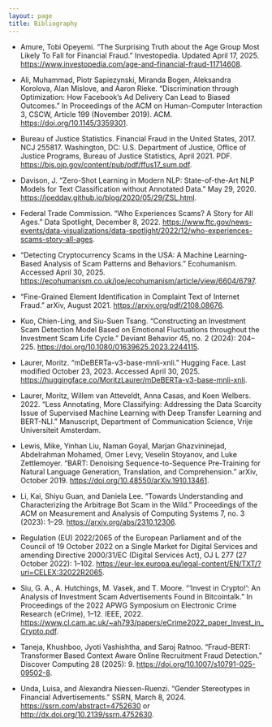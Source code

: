 ```yaml
---
layout: page
title: Bibliography
---
```


* Amure, Tobi Opeyemi. “The Surprising Truth about the Age Group Most Likely To Fall for Financial Fraud.” Investopedia. Updated April 17, 2025. https://www.investopedia.com/age-and-financial-fraud-11714608.

* Ali, Muhammad, Piotr Sapiezynski, Miranda Bogen, Aleksandra Korolova, Alan Mislove, and Aaron Rieke. “Discrimination through Optimization: How Facebook’s Ad Delivery Can Lead to Biased Outcomes.” In Proceedings of the ACM on Human-Computer Interaction 3, CSCW, Article 199 (November 2019). ACM. https://doi.org/10.1145/3359301.

* Bureau of Justice Statistics. Financial Fraud in the United States, 2017. NCJ 255817. Washington, DC: U.S. Department of Justice, Office of Justice Programs, Bureau of Justice Statistics, April 2021. PDF. https://bjs.ojp.gov/content/pub/pdf/ffus17_sum.pdf.

* Davison, J. “Zero-Shot Learning in Modern NLP: State-of-the-Art NLP Models for Text Classification without Annotated Data.” May 29, 2020. https://joeddav.github.io/blog/2020/05/29/ZSL.html.

* Federal Trade Commission. “Who Experiences Scams? A Story for All Ages.” Data Spotlight, December 8, 2022. https://www.ftc.gov/news-events/data-visualizations/data-spotlight/2022/12/who-experiences-scams-story-all-ages.

* “Detecting Cryptocurrency Scams in the USA: A Machine Learning-Based Analysis of Scam Patterns and Behaviors.” Ecohumanism. Accessed April 30, 2025. https://ecohumanism.co.uk/joe/ecohumanism/article/view/6604/6797.

* “Fine-Grained Element Identification in Complaint Text of Internet Fraud.” arXiv, August 2021. https://arxiv.org/pdf/2108.08676.

* Kuo, Chien-Ling, and Siu-Suen Tsang. “Constructing an Investment Scam Detection Model Based on Emotional Fluctuations throughout the Investment Scam Life Cycle.” Deviant Behavior 45, no. 2 (2024): 204–225. https://doi.org/10.1080/01639625.2023.2244115.

* Laurer, Moritz. “mDeBERTa-v3-base-mnli-xnli.” Hugging Face. Last modified October 23, 2023. Accessed April 30, 2025. https://huggingface.co/MoritzLaurer/mDeBERTa-v3-base-mnli-xnli.

* Laurer, Moritz, Willem van Atteveldt, Anna Casas, and Koen Welbers. 2022. “Less Annotating, More Classifying: Addressing the Data Scarcity Issue of Supervised Machine Learning with Deep Transfer Learning and BERT-NLI.” Manuscript, Department of Communication Science, Vrije Universiteit Amsterdam.

* Lewis, Mike, Yinhan Liu, Naman Goyal, Marjan Ghazvininejad, Abdelrahman Mohamed, Omer Levy, Veselin Stoyanov, and Luke Zettlemoyer. “BART: Denoising Sequence-to-Sequence Pre-Training for Natural Language Generation, Translation, and Comprehension.” arXiv, October 2019. https://doi.org/10.48550/arXiv.1910.13461.

* Li, Kai, Shiyu Guan, and Daniela Lee. “Towards Understanding and Characterizing the Arbitrage Bot Scam in the Wild.” Proceedings of the ACM on Measurement and Analysis of Computing Systems 7, no. 3 (2023): 1–29. https://arxiv.org/abs/2310.12306.

* Regulation (EU) 2022/2065 of the European Parliament and of the Council of 19 October 2022 on a Single Market for Digital Services and amending Directive 2000/31/EC (Digital Services Act), OJ L 277 (27 October 2022): 1–102. https://eur-lex.europa.eu/legal-content/EN/TXT/?uri=CELEX:32022R2065.

* Siu, G. A., A. Hutchings, M. Vasek, and T. Moore. “‘Invest in Crypto!’: An Analysis of Investment Scam Advertisements Found in Bitcointalk.” In Proceedings of the 2022 APWG Symposium on Electronic Crime Research (eCrime), 1–12. IEEE, 2022. https://www.cl.cam.ac.uk/~ah793/papers/eCrime2022_paper_Invest_in_Crypto.pdf.

* Taneja, Khushboo, Jyoti Vashishtha, and Saroj Ratnoo. “Fraud-BERT: Transformer Based Context Aware Online Recruitment Fraud Detection.” Discover Computing 28 (2025): 9. https://doi.org/10.1007/s10791-025-09502-8.

* Unda, Luisa, and Alexandra Niessen-Ruenzi. “Gender Stereotypes in Financial Advertisements.” SSRN, March 8, 2024. https://ssrn.com/abstract=4752630 or http://dx.doi.org/10.2139/ssrn.4752630.



